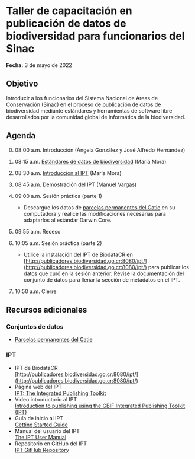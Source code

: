 # Taller de capacitación en publicación de datos de biodiversidad para funcionarios del Sinac

**Fecha:** 3 de mayo de 2022

## Objetivo

Introducir a los funcionarios del Sistema Nacional de Áreas de Conservación (Sinac) en el proceso de publicación de datos de biodiversidad mediante estándares y herramientas de software libre desarrollados por la comunidad global de informática de la biodiversidad.

## Agenda

00. 08:00 a.m. Introducción (Ángela González y José Alfredo Hernández)

01. 08:15 a.m. [Estándares de datos de biodiversidad](presentaciones/sesion-01-estandares-datos-biodiversidad.pdf) (María Mora)
    
02. 08:30 a.m. [Introducción al IPT](presentaciones/sesion-01-estandares-datos-biodiversidad.pdf) (María Mora)
   
03. 08:45 a.m. Demostración del IPT (Manuel Vargas)

04. 09:00 a.m. Sesión práctica (parte 1)
    - Descargue los datos de [parcelas permanentes del Catie](datos/catie) en su computadora y realice las modificaciones necesarias para adaptarlos al estándar Darwin Core.

05. 09:55 a.m. Receso

06. 10:05 a.m. Sesión práctica (parte 2)
    - Utilice la instalación del IPT de BiodataCR en [http://publicadores.biodiversidad.go.cr:8080/ipt/](http://publicadores.biodiversidad.go.cr:8080/ipt/) para publicar los datos que curó en la sesión anterior. Revise la documentación del conjunto de datos para llenar la sección de metadatos en el IPT.

07. 10:50 a.m. Cierre

## Recursos adicionales
### Conjuntos de datos
* [Parcelas permanentes del Catie](datos/catie)

### IPT
* IPT de BiodataCR  
[http://publicadores.biodiversidad.go.cr:8080/ipt/](http://publicadores.biodiversidad.go.cr:8080/ipt/)
* Página web del IPT  
[IPT: The Integrated Publishing Toolkit](https://www.gbif.org/ipt/)
* Video introductorio al IPT  
[Introduction to publishing using the GBIF Integrated Publishing Toolkit (IPT)](https://www.youtube.com/watch?v=eDH9IoTrMVE&feature=emb_logo)
* Guía de inicio al IPT  
[Getting Started Guide](https://github.com/gbif/ipt/wiki/IPT2ManualNotes.wiki#getting-started-guide/)
* Manual del usuario del IPT  
[The IPT User Manual](https://github.com/gbif/ipt/wiki/IPT2ManualNotes.wiki#the-ipt-user-manual/)
* Repositorio en GitHub del IPT  
[IPT GitHub Repository](https://github.com/gbif/ipt)
